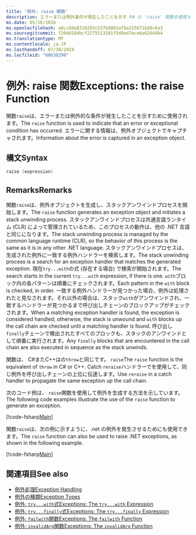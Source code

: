 ```yaml
---
title: '例外: raise 関数'
description: エラーまたは例外条件が発生したことを示す F# の 'raise' 関数を使用する方法について説明します。
ms.date: 05/16/2016
ms.openlocfilehash: e0cc8da8310203c537b8081af8a225671bd8c6a3
ms.sourcegitcommit: f20dd18dbcf2275513281f5d9ad7ece6a62644b4
ms.translationtype: MT
ms.contentlocale: ja-JP
ms.lasthandoff: 07/30/2019
ms.locfileid: "68630290"
---
```

# <a name="exceptions-the-raise-function"></a><span data-ttu-id="d74e0-103">例外: raise 関数</span><span class="sxs-lookup"><span data-stu-id="d74e0-103">Exceptions: the raise Function</span></span>

<span data-ttu-id="d74e0-104">関数`raise`は、エラーまたは例外的な条件が発生したことを示すために使用されます。</span><span class="sxs-lookup"><span data-stu-id="d74e0-104">The `raise` function is used to indicate that an error or exceptional condition has occurred.</span></span> <span data-ttu-id="d74e0-105">エラーに関する情報は、例外オブジェクトでキャプチャされます。</span><span class="sxs-lookup"><span data-stu-id="d74e0-105">Information about the error is captured in an exception object.</span></span>

## <a name="syntax"></a><span data-ttu-id="d74e0-106">構文</span><span class="sxs-lookup"><span data-stu-id="d74e0-106">Syntax</span></span>

```fsharp
raise (expression)
```

## <a name="remarks"></a><span data-ttu-id="d74e0-107">Remarks</span><span class="sxs-lookup"><span data-stu-id="d74e0-107">Remarks</span></span>

<span data-ttu-id="d74e0-108">関数`raise`は、例外オブジェクトを生成し、スタックアンワインドプロセスを開始します。</span><span class="sxs-lookup"><span data-stu-id="d74e0-108">The `raise` function generates an exception object and initiates a stack unwinding process.</span></span> <span data-ttu-id="d74e0-109">スタックアンワインドプロセスは共通言語ランタイム (CLR) によって管理されているため、このプロセスの動作は、他の .NET 言語と同じになります。</span><span class="sxs-lookup"><span data-stu-id="d74e0-109">The stack unwinding process is managed by the common language runtime (CLR), so the behavior of this process is the same as it is in any other .NET language.</span></span> <span data-ttu-id="d74e0-110">スタックアンワインドプロセスは、生成された例外に一致する例外ハンドラーを検索します。</span><span class="sxs-lookup"><span data-stu-id="d74e0-110">The stack unwinding process is a search for an exception handler that matches the generated exception.</span></span> <span data-ttu-id="d74e0-111">現在`try...with`の式 (存在する場合) で検索が開始されます。</span><span class="sxs-lookup"><span data-stu-id="d74e0-111">The search starts in the current `try...with` expression, if there is one.</span></span> <span data-ttu-id="d74e0-112">`with`ブロック内の各パターンは順番にチェックされます。</span><span class="sxs-lookup"><span data-stu-id="d74e0-112">Each pattern in the `with` block is checked, in order.</span></span> <span data-ttu-id="d74e0-113">一致する例外ハンドラーが見つかった場合、例外は処理されたと見なされます。それ以外の場合は、スタック`with`がアンワインドされ、一致するハンドラーが見つかるまで呼び出しチェーンのブロックアップがチェックされます。</span><span class="sxs-lookup"><span data-stu-id="d74e0-113">When a matching exception handler is found, the exception is considered handled; otherwise, the stack is unwound and `with` blocks up the call chain are checked until a matching handler is found.</span></span> <span data-ttu-id="d74e0-114">呼び出し`finally`チェーンで検出されたすべてのブロックも、スタックのアンワインドとして順番に実行されます。</span><span class="sxs-lookup"><span data-stu-id="d74e0-114">Any `finally` blocks that are encountered in the call chain are also executed in sequence as the stack unwinds.</span></span>

<span data-ttu-id="d74e0-115">関数は、 C#またC++はの`throw`と同じです。 `raise`</span><span class="sxs-lookup"><span data-stu-id="d74e0-115">The `raise` function is the equivalent of `throw` in C# or C++.</span></span> <span data-ttu-id="d74e0-116">Catch `reraise`ハンドラーでを使用して、同じ例外を呼び出しチェーンの上位に伝達します。</span><span class="sxs-lookup"><span data-stu-id="d74e0-116">Use `reraise` in a catch handler to propagate the same exception up the call chain.</span></span>

<span data-ttu-id="d74e0-117">次のコード例は、 `raise`関数を使用して例外を生成する方法を示しています。</span><span class="sxs-lookup"><span data-stu-id="d74e0-117">The following code examples illustrate the use of the `raise` function to generate an exception.</span></span>

[!code-fsharp[Main](~/samples/snippets/fsharp/lang-ref-2/snippet5801.fs)]

<span data-ttu-id="d74e0-118">関数`raise`は、次の例に示すように、.net の例外を発生させるためにも使用できます。</span><span class="sxs-lookup"><span data-stu-id="d74e0-118">The `raise` function can also be used to raise .NET exceptions, as shown in the following example.</span></span>

[!code-fsharp[Main](~/samples/snippets/fsharp/lang-ref-2/snippet5802.fs)]

## <a name="see-also"></a><span data-ttu-id="d74e0-119">関連項目</span><span class="sxs-lookup"><span data-stu-id="d74e0-119">See also</span></span>

- [<span data-ttu-id="d74e0-120">例外処理</span><span class="sxs-lookup"><span data-stu-id="d74e0-120">Exception Handling</span></span>](index.md)
- [<span data-ttu-id="d74e0-121">例外の種類</span><span class="sxs-lookup"><span data-stu-id="d74e0-121">Exception Types</span></span>](exception-types.md)
- [<span data-ttu-id="d74e0-122">例外: `try...with`式</span><span class="sxs-lookup"><span data-stu-id="d74e0-122">Exceptions: The `try...with` Expression</span></span>](the-try-with-expression.md)
- [<span data-ttu-id="d74e0-123">例外: `try...finally`式</span><span class="sxs-lookup"><span data-stu-id="d74e0-123">Exceptions: The `try...finally` Expression</span></span>](the-try-finally-expression.md)
- [<span data-ttu-id="d74e0-124">例外: `failwith`関数</span><span class="sxs-lookup"><span data-stu-id="d74e0-124">Exceptions: The `failwith` Function</span></span>](the-failwith-function.md)
- [<span data-ttu-id="d74e0-125">例外: `invalidArg`関数</span><span class="sxs-lookup"><span data-stu-id="d74e0-125">Exceptions: The `invalidArg` Function</span></span>](the-invalidArg-function.md)
